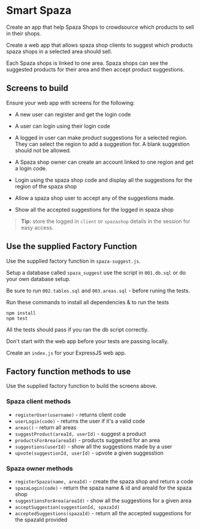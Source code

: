 # Smart Spaza

Create an app that help Spaza Shops to crowdsource which products to sell in their shops.

Create a web app that allows spaza shop clients to suggest which products spaza shops in a selected area should sell. 

Each Spaza shops is linked to one area. Spaza shops can see the suggested products for their area and then accept product suggestions.

## Screens to build

Ensure your web app with screens for the following:

* A new user can register and get the login code
* A user can login using their login code
* A logged in user can make product suggestions for a selected region. They can select the region to add a suggestion for. A blank suggestion should not be allowed.

* A Spaza shop owner can create an account linked to one region and get a login code.
* Login using the spaza shop code and display all the suggestions for the region of the spaza shop
* Allow a spaza shop user to accept any of the suggestions made.
* Show all the accepted suggestions for the logged in spaza shop

> **Tip:** store the logged in `client` or `spazashop` details in the session for easy access.

## Use the supplied Factory Function

Use the supplied factory function in `spaza-suggest.js`.

Setup a database called `spaza_suggest` use the script in `001.db.sql` or do your own database setup.


Be sure to run `002.tables.sql` and `003.areas.sql` - before runing the tests.

Run these commands to install all dependencies & to run the tests

```
npm install
npm test
```

All the tests should pass if you ran the db script correctly.

Don't start with the web app before your tests are passing locally.

Create an `index.js` for your ExpressJS web app.

## Factory function methods to use

Use the supplied factory function to build the screens above.

### Spaza client methods

* `registerUser(username)` - returns client code
* `userLogin(code)` - returns the user if it's a valid code
* `areas()` - return all areas
* `suggestProduct(areaId, userId)` - suggest a product 
* `productsForArea(areaId)` - products suggested for an area
* `suggestions(userId)` - show all the suggestions made by a user
* `upvote(suggestionId, userId)` - upvote a given suggesstion

### Spaza owner methods

* `registerSpaza(name, areaId)` - create the spaza shop and return a code
* `spazaLogin(code)` - return the spaza name & id  and areaId for the spaza shop
* `suggestionsForArea(areaId)` - show all the suggestions for a given area
* `acceptSuggestion(suggestionId, spazaId)`
* `acceptedSuggestions(spazaId)` - return all the accepted suggestions for the spazaId provided



